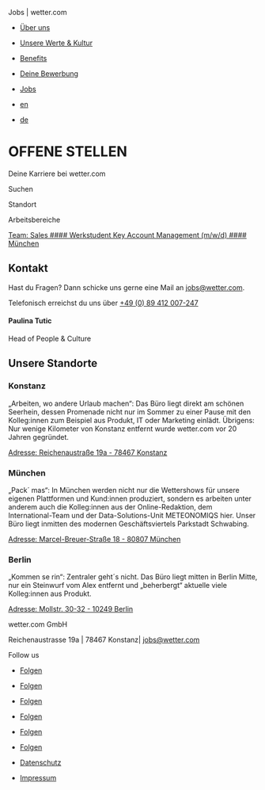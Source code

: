 Jobs | wetter.com

[](https://karriere.wetter.com/)

* [Über uns](https://karriere.wetter.com/#about)
* [Unsere Werte & Kultur](https://karriere.wetter.com/#culturescroll)
* [Benefits](https://karriere.wetter.com/#benefitsscroll)
* [Deine Bewerbung](https://karriere.wetter.com/#applicationscroll)
* [Jobs](https://karriere.wetter.com/jobs)

* [en](https://karriere.wetter.com/en/jobs)
* [de](https://karriere.wetter.com/jobs)

OFFENE STELLEN
==========

Deine Karriere bei wetter.com

[](https://karriere.wetter.com/jobs#)

Suchen

Standort

Arbeitsbereiche

[Team: Sales #### Werkstudent Key Account Management (m/w/d) #### München](https://karriere.wetter.com/single-job?job-id=14569)

Kontakt
----------

Hast du Fragen? Dann schicke uns gerne eine Mail an [jobs@wetter.com](mailto:jobs@wetter.com).

Telefonisch erreichst du uns über [+49 (0) 89 412 007-247](tel:+49089412007247)

#### Paulina Tutic ####

Head of People & Culture

Unsere Standorte
----------

### Konstanz ###

„Arbeiten, wo andere Urlaub machen“: Das Büro liegt direkt am schönen Seerhein, dessen Promenade nicht nur im Sommer zu einer Pause mit den Kolleg:innen zum Beispiel aus Produkt, IT oder Marketing einlädt. Übrigens: Nur wenige Kilometer von Konstanz entfernt wurde wetter.com vor 20 Jahren gegründet.

[Adresse: Reichenaustraße 19a - 78467 Konstanz](https://goo.gl/maps/RvJYFWwzbZPdZP416)

### München ###

„Pack´ mas“: In München werden nicht nur die Wettershows für unsere eigenen Plattformen und Kund:innen produziert, sondern es arbeiten unter anderem auch die Kolleg:innen aus der Online-Redaktion, dem International-Team und der Data-Solutions-Unit METEONOMIQS hier. Unser Büro liegt inmitten des modernen Geschäftsviertels Parkstadt Schwabing.

[Adresse: Marcel-Breuer-Straße 18 - 80807 München](https://goo.gl/maps/stk36fbKhinjchE28)

### Berlin ###

„Kommen se rin“: Zentraler geht´s nicht. Das Büro liegt mitten in Berlin Mitte, nur ein Steinwurf vom Alex entfernt und „beherbergt“ aktuelle viele Kolleg:innen aus Produkt.

[Adresse: Mollstr. 30-32 - 10249 Berlin](https://goo.gl/maps/8eaHAZeeGFs5W6ENA)

[](https://karriere.wetter.com/)

wetter.com GmbH

Reichenaustrasse 19a | 78467 Konstanz| jobs@wetter.com

Follow us

* [Folgen](https://www.instagram.com/wettercom)
* [Folgen](https://www.facebook.com/wettercom)
* [Folgen](https://twitter.com/wettercom)
* [Folgen](https://www.tiktok.com/@wettercom)
* [Folgen](https://www.linkedin.com/company/wettercom/)
* [Folgen](https://www.xing.com/pages/wetter-comgmbh-einunternehmenderprosiebensat-1mediase)

* [Datenschutz](https://karriere.wetter.com/datenschutz-adsb)
* [Impressum](https://karriere.wetter.com/impressum)
